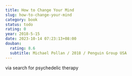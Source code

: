 ```yaml
---
title: How to Change Your Mind
slug: how-to-change-your-mind
category: book
status: todo
rating: 0
year: 2018-5-15
date: 2023-10-14 07:23:13+08:00
douban:
  rating: 8.6
  subtitle: Michael Pollan / 2018 / Penguin Group USA
---
```


via search for psychedelic therapy

